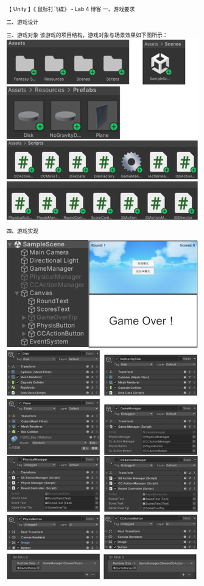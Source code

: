 
【 Unity 】《 鼠标打飞碟》 - Lab 4 博客 
一、游戏要求 

二、游戏设计 

三、游戏对象 
该游戏的项目结构，游戏对象与场景效果如下图所示： 
![Image](./word/media/image1.png)

四、游戏实现 




![Image](./word/media/image2.png)
![Image](./word/media/image3.png)




